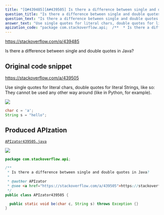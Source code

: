 ```yaml
---
title: "[Q#439485][A#439505] Is there a difference between single and double quotes in Java?"
question_title: "Is there a difference between single and double quotes in Java?"
question_text: "Is there a difference between single and double quotes in Java?"
answer_text: "Use single quotes for literal chars, double quotes for literal Strings, like so: They cannot be used any other way around (like in Python, for example)."
apization_code: "package com.stackoverflow.api;  /**  * Is there a difference between single and double quotes in Java?  *  * @author APIzator  * @see <a href=\"https://stackoverflow.com/a/439505\">https://stackoverflow.com/a/439505</a>  */ public class APIzator439505 {    public static void be(char c, String s) throws Exception {} }"
---
```


https://stackoverflow.com/q/439485

Is there a difference between single and double quotes in Java?



## Original code snippet

https://stackoverflow.com/a/439505

Use single quotes for literal chars, double quotes for literal Strings, like so:
They cannot be used any other way around (like in Python, for example).

<div class="code-logo"><img src="/stackoverflow.png" /></div>

```java
char c = 'a';
String s = "hello";
```

## Produced APIzation

[`APIzator439505.java`](https://github.com/blind-papers/apization-temp-data/raw/main/search/APIzator439505.java)

<div class="code-logo"><img src="/apizator.png" /></div>

```java
package com.stackoverflow.api;

/**
 * Is there a difference between single and double quotes in Java?
 *
 * @author APIzator
 * @see <a href="https://stackoverflow.com/a/439505">https://stackoverflow.com/a/439505</a>
 */
public class APIzator439505 {

  public static void be(char c, String s) throws Exception {}
}

```